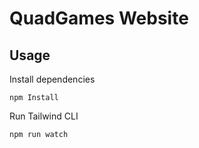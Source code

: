 # QuadGames Website

## Usage

Install dependencies

```
npm Install
```

Run Tailwind CLI

```
npm run watch
```
